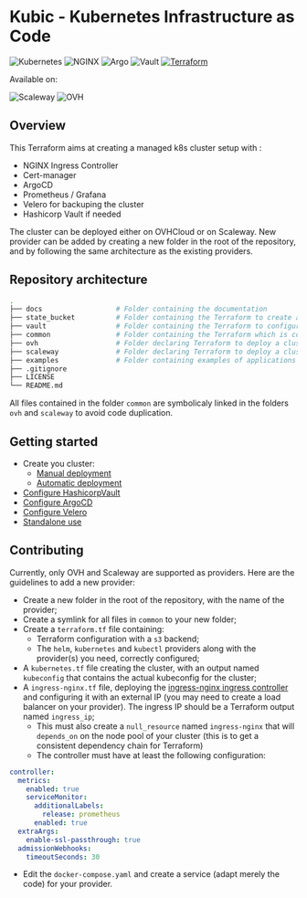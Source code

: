 # Kubic - Kubernetes Infrastructure as Code

![Kubernetes](https://img.shields.io/static/v1?style=for-the-badge&message=Kubernetes&color=326CE5&logo=Kubernetes&logoColor=FFFFFF&label=)
![NGINX](https://img.shields.io/static/v1?style=for-the-badge&message=NGINX&color=009639&logo=NGINX&logoColor=FFFFFF&label=)
![Argo](https://img.shields.io/static/v1?style=for-the-badge&message=Argo&color=EF7B4D&logo=Argo&logoColor=FFFFFF&label=)
![Vault](https://img.shields.io/static/v1?style=for-the-badge&message=Vault&color=000000&logo=Vault&logoColor=FFFFFF&label=)
[![Terraform](https://img.shields.io/static/v1?style=for-the-badge&message=Terraform&color=7B42BC&logo=Terraform&logoColor=FFFFFF&label=)](https://www.terraform.io)

Available on:

![Scaleway](https://img.shields.io/static/v1?style=for-the-badge&message=Scaleway&color=4F0599&logo=Scaleway&logoColor=FFFFFF&label=)
![OVH](https://img.shields.io/static/v1?style=for-the-badge&message=OVH&color=123F6D&logo=OVH&logoColor=FFFFFF&label=)

## Overview

This Terraform aims at creating a managed k8s cluster setup with :

- NGINX Ingress Controller
- Cert-manager
- ArgoCD
- Prometheus / Grafana
- Velero for backuping the cluster
- Hashicorp Vault if needed

The cluster can be deployed either on OVHCloud or on Scaleway. New provider can be added by creating a new folder in the root of the repository, and by following the same architecture as the existing providers.

## Repository architecture

```bash
.
├── docs                  # Folder containing the documentation
├── state_bucket          # Folder containing the Terraform to create a S3 bucket for the Terraform state
├── vault                 # Folder containing the Terraform to configure Hashicorp Vault
├── common                # Folder containing the Terraform which is common to all the providers
├── ovh                   # Folder declaring Terraform to deploy a cluster on OVHCloud
├── scaleway              # Folder declaring Terraform to deploy a cluster on Scaleway
├── examples              # Folder containing examples of applications to deploy with ArgoCD
├── .gitignore
├── LICENSE
└── README.md
```

All files contained in the folder `common` are symbolicaly linked in the folders `ovh` and `scaleway` to avoid code duplication.

## Getting started

- Create you cluster:
  - [Manual deployment](docs/cluster-manual.md)
  - [Automatic deployment](docs/cluster-auto.md)
- [Configure HashicorpVault](docs/hashicorp-vault.md)
- [Configure ArgoCD](docs/argocd.md)
- [Configure Velero](docs/velero.md)
- [Standalone use](docs/standalone.md)

## Contributing

Currently, only OVH and Scaleway are supported as providers. Here are the guidelines to add a new provider:

- Create a new folder in the root of the repository, with the name of the provider;
- Create a symlink for all files in `common` to your new folder;
- Create a `terraform.tf` file containing:
  - Terraform configuration with a `s3` backend;
  - The `helm`, `kubernetes` and `kubectl` providers along with the provider(s) you need, correctly configured;
- A `kubernetes.tf` file creating the cluster, with an output named `kubeconfig` that contains the actual kubeconfig for the cluster;
- A `ingress-nginx.tf` file, deploying the [ingress-nginx ingress controller](https://kubernetes.github.io/ingress-nginx) and configuring it with an external IP (you may need to create a load balancer on your provider). The ingress IP should be a Terraform output named `ingress_ip`;
  - This must also create a `null_resource` named `ingress-nginx` that will `depends_on` on the node pool of your cluster (this is to get a consistent dependency chain for Terraform)
  - The controller must have at least the following configuration:

```yaml
controller:
  metrics:
    enabled: true
    serviceMonitor:
      additionalLabels:
        release: prometheus
      enabled: true
  extraArgs:
    enable-ssl-passthrough: true
  admissionWebhooks:
    timeoutSeconds: 30
```

- Edit the `docker-compose.yaml` and create a service (adapt merely the code) for your provider.
